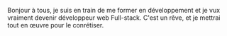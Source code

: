  Bonjour à tous, je suis en train de me former en développement et je vux vraiment devenir développeur web Full-stack. C'est un rêve, et je mettrai tout en œuvre pour le conrétiser.
